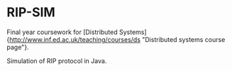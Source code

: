 RIP-SIM
=======

Final year coursework for [Distributed Systems]{http://www.inf.ed.ac.uk/teaching/courses/ds "Distributed systems course page"}.

Simulation of RIP protocol in Java.